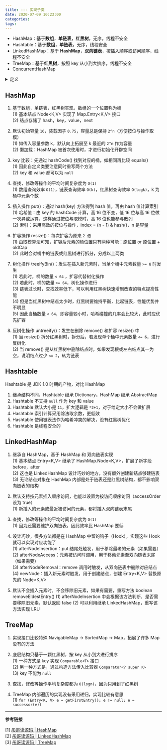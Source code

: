```yaml
---
title: --- 实现子类
date: 2020-07-09 10:23:00
categories: 
tags:
---
```

- HashMap：基于**数组**，**单链表**，**红黑树**，无序，线程不安全
- Hashtable：基于**数组**，**单链表**，无序，线程安全
- LinkedHashMap：基于 **HashMap**，**双向链表**，按插入顺序或访问顺序，线程不安全
- TreeMap：基于**红黑树**，按照 key 从小到大排序，线程不安全
- ConcurrentHashMap


<details>
<summary>定义</summary>

```java
// since JDK 1.2
public class HashMap<K,​V>
extends AbstractMap<K,​V>
implements Map<K,​V>, Cloneable, Serializable

// since JDK 1.0
public class Hashtable<K,​V>
extends Dictionary<K,​V>
implements Map<K,​V>, Cloneable, Serializable

// since JDK 1.4
public class LinkedHashMap<K,​V>
extends HashMap<K,​V>
implements Map<K,​V>
```

</details>

## HashMap
1. 基于数组，单链表，红黑树实现，数组的一个位置称为桶  
(1) 基本结点 Node<K,V> 实现了 Map.Entry<K,V> 接口  
(2) 结点存储了 hash，key，value，next

2. 默认初始容量 `16`，装载因子 `0.75`，容量总是保持 `2^n`（方便按位与操作取模）  
(1) 如传入容量参数 k，默认向上拓展至 k 最近的 `2^n` 作为容量  
(2) 懒加载：HashMap 被首次使用时，才进行初始化开辟空间

3. key 比较：先通过 hashCode() 找到对应的桶，如相同再比较 equals()  
(1) 因此自定义类要注意同时重写两个方法  
(2) key 和 value 都可以为 `null`

4. 查找，修改等操作的平均时间复杂度为 `O(1)`  
(1) 数组查询效率 `O(1)`，链表查询效率 `O(k)`，红黑树查询效率 `O(logk)`，k 为桶中元素个数

5. 插入操作 put()：通过 hash(key) 方法得到 hash 值，再由 hash 值计算索引  
(1) 哈希值：由 key 的 hashCode 计算，高 16 位不变，低 16 位与高 16 位做一次异或运算，这样通过按位与取模时，高 16 位也能参与散列  
(2) 索引：采用高效的按位与操作，index = (n - 1) & hash()，n 是容量

6. 扩容操作 resize()：每次扩容为原来 `2 倍`  
(1) 由取模算法可知，扩容后元素的桶位置只有两种可能：原位置 or 原位置 + oldCap  
(2) 此时会对桶中的链表或红黑树进行拆分，分成以上两类

7. 树化操作 treeifyBin()：发生在插入新元素时，当单个桶中元素数量 `>= 8` 时发生  
(1) 若此时，桶的数量 `< 64` ，扩容代替树化操作  
(2) 若此时，桶的数量 `>= 64`，树化操作进行  
(3) 链表过长时，查找效率低下，可以利用红黑树快速增删改查的特点提高性能  
(4) 但是当红黑树中结点太少时，红黑树要维持平衡，比起链表，性能优势并不明显  
(5) 因此当桶数量 `< 64`，即容量较小时，哈希碰撞的几率会比较大，此时应优先扩容

8. 反树化操作 untreeify()：发生在删除 remove() 和扩容 resize() 中  
(1) 当 resize() 拆分红黑树时，拆分后，若发现单个桶中元素数量 `<= 6`，进行反树化  
(2) 当 remove() 是从红黑树中删除结点时，如果发现根或左右结点其一为空，说明结点过少 `<= 2`，转为链表


## Hashtable
Hashtable 是 JDK 1.0 时期的产物，对比 HashMap

1. 继承结构不同，Hashtable 继承 Dictionary，HashMap 继承 AbstractMap
2. Hashtable 不支持 `null` 作为 key 和 value
3. Hashtable 默认大小是 `11`，扩大逻辑是 `*2+1`，对于给定大小不会做扩展
4. Hashtable 索引计算采用除法取余数，更低效
5. Hashtable 使用链表法作为哈希冲突的解决，没有红黑树优化
6. Hashtable 是线程安全的


## LinkedHashMap
1. 继承自 HashMap，基于 HashMap 和 双向链表实现  
(1) 基本结点 Entry<K,V> 继承了 HashMap.Node<K,V>，扩展了新字段 before，after  
(2) 这也是 LinkedHashMap 设计巧妙的地方，没有额外创建新结点够建链表  
(3) 无论结点对象在 HashMap 内部是处于链表还是红黑树结构，都不影响双向链表的结构

2. 默认支持按元素插入顺序访问，也能以设置为按访问顺序访问（accessOrder 设为 true）  
(1) 新插入的元素或最近被访问的元素，都将插入双向链表末尾

3. 查找，修改等操作的平均时间复杂度为 `O(1)`  
(1) 因为还需要维护双向链表，因此效率比 HashMap 要低

4. 设计巧妙，很多方法都是在 HashMap 中留的钩子（Hook），实现这些 Hook 就可以实现对应功能了  
(1) afterNodeInsertion：put 结尾处触发，用于移除最老的元素（如果需要）  
(2) afterNodeAccess：元素被访问时调用，用于移动元素至双向链表末尾（如果需要）  
(3) afterNodeRemoval：remove 调用时触发，从双向链表中删除对应结点  
(4) newNode：插入新元素时触发，用于创建结点，创建 Entry<K,V> 替换原先的 Node<K,V>

5. 默认不会插入元素时，不会移除旧元素，如果有需要，重写方法 boolean removeEldestEntry()
(1) afterNodeInsertion 中会根据该方法判断，是否需要移除旧元素，默认返回 false
(2) 可以利用继承 LinkedHashMap，重写该方法实现 LRU


## TreeMap
1. 实现接口比较特殊 NavigableMap -> SortedMap -> Map，拓展了许多 Map 没有的方法

2. 底层结构只基于一颗红黑树，按 key 从小到大进行排序  
(1) 一种方式是 key 实现 `Comparable<T>` 接口  
(2) 另一种方式是，通过构造方法传入比较器 `Comparator<? super K>`  
(3) key 不能为 `null`

3. 查找，修改等操作平均复杂度都为 `O(logn)`，因为只用到了红黑树

4. TreeMap 内部遍历的实现没有采用递归，实现比较有意思  
(1) `for (Entry<K, V> e = getFirstEntry(); e != null; e = successor(e))`


---
**参考链接**

[1] [彤哥读源码 | HashMap](https://www.cnblogs.com/tong-yuan/p/10638912.html)  
[2] [彤哥读源码 | LinkedHashMap](https://www.cnblogs.com/tong-yuan/p/10639263.html)  
[3] [彤哥读源码 | TreeMap](https://www.cnblogs.com/tong-yuan/p/10651637.html)